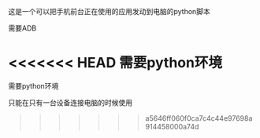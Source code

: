 这是一个可以把手机前台正在使用的应用发动到电脑的python脚本

需要ADB

<<<<<<< HEAD
需要python环境
=======
需要python环境

只能在只有一台设备连接电脑的时候使用
>>>>>>> a5646ff060f0ca7c4c44e97698a914458000a74d
